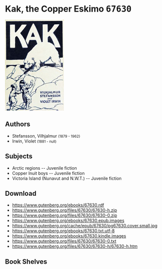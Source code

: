 # Kak, the Copper Eskimo <kbd>67630</kbd>

![](./cover.medium.jpg "")

## Authors


 - Stefansson, Vilhjalmur <small>(1879 - 1962)</small>
 - Irwin, Violet <small>(1881 - null)</small>

## Subjects


 - Arctic regions -- Juvenile fiction
 - Copper Inuit boys -- Juvenile fiction
 - Victoria Island (Nunavut and N.W.T.) -- Juvenile fiction

## Download


 - https://www.gutenberg.org/ebooks/67630.rdf
 - https://www.gutenberg.org/files/67630/67630-h.zip
 - https://www.gutenberg.org/files/67630/67630-0.zip
 - https://www.gutenberg.org/ebooks/67630.epub.images
 - https://www.gutenberg.org/cache/epub/67630/pg67630.cover.small.jpg
 - https://www.gutenberg.org/ebooks/67630.txt.utf-8
 - https://www.gutenberg.org/ebooks/67630.kindle.images
 - https://www.gutenberg.org/files/67630/67630-0.txt
 - https://www.gutenberg.org/files/67630/67630-h/67630-h.htm

## Book Shelves


